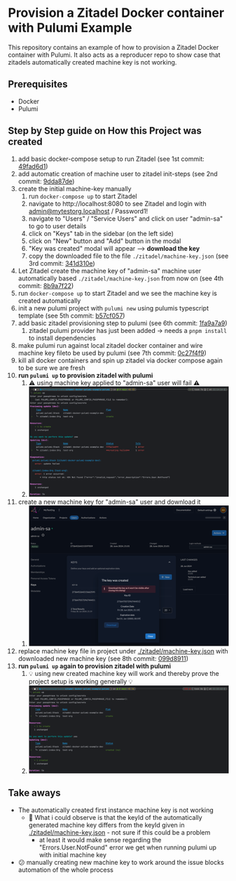 # Provision a Zitadel Docker container with Pulumi Example

This repository contains an example of how to provision a Zitadel Docker container with Pulumi.
It also acts as a reproducer repo to show case that zitadels automatically created machine key is not working.

## Prerequisites

- Docker
- Pulumi

## Step by Step guide on How this Project was created 

1. add basic docker-compose setup to run Zitadel (see 1st commit: [49fad6d1](https://github.com/christian-draeger/zitadel-docker-pulumi-example/commit/49fad6d1a2903c738249b5ff9260e3f5c2fe861c))
1. add automatic creation of machine user to zitadel init-steps (see 2nd commit: [9dda87de](https://github.com/christian-draeger/zitadel-docker-pulumi-example/commit/9dda87de3699ad5719b45eef3ad2ac91d1a8cfde))
1. create the initial machine-key manually
   1. run `docker-compose up` to start Zitadel
   1. navigate to http://localhost:8080 to see Zitadel and login with admin@mytestorg.localhost / Password1!
   1. navigate to "Users" / "Service Users" and click on user "admin-sa" to go to user details
   1. click on "Keys" tab in the sidebar (on the left side)
   1. click on "New" button and "Add" button in the modal
   1. "Key was created" modal will appear --> **download the key**
   1. copy the downloaded file to the file `./zitadel/machine-key.json` (see 3rd commit: [341d310e](https://github.com/christian-draeger/zitadel-docker-pulumi-example/commit/341d310eb64f46f35167ce662a4df2d95d453ec1))
1. Let Zitadel create the machine key of "admin-sa" machine user automatically based `./zitadel/machine-key.json` from now on (see 4th commit: [8b9a7f22](https://github.com/christian-draeger/zitadel-docker-pulumi-example/commit/8b9a7f227d37d52ea4d58cd8b7561a41092aefe0))
1. run `docker-compose up` to start Zitadel and we see the machine key is created automatically
1. init a new pulumi project with `pulumi new` using pulumis typescript template (see 5th commit: [b57cf057](https://github.com/christian-draeger/zitadel-docker-pulumi-example/commit/b57cf057431b3c2ba09ef10b2635116e0cd7e9b6))
1. add basic zitadel provisioning step to pulumi (see 6th commit: [1fa9a7a9](https://github.com/christian-draeger/zitadel-docker-pulumi-example/commit/1fa9a7a9ff2dcee84fabae5c61530af52a0a454e))
   1. zitadel pulumi provider has just been added -> needs a `pnpm install` to install dependencies
1. make pulumi run against local zitadel docker container and wire machine key fileto be used by pulumi (see 7th commit: [0c27f4f9](https://github.com/christian-draeger/zitadel-docker-pulumi-example/commit/0c27f4f973a50b4e26eb082a0dea5fe4d322d11e))
1. kill all docker containers and spin up zitadel via docker compose again to be sure we are fresh
1. **run `pulumi up` to provision zitadel with pulumi**
   1. ⚠️ using machine key applied to "admin-sa" user will fail ⚠️
   1. ![pulumi_up-with-machine-key.png](assets/pulumi_up-with-machine-key.png)
1. create a new machine key for "admin-sa" user and download it
   1. ![zitadel-manually-create-new-machine-key.png](assets/zitadel-manually-create-new-machine-key.png)
1. replace machine key file in project under [./zitadel/machine-key.json](./zitadel/machine-key.json) with downloaded new machine key (see 8th commit: [099d8911](https://github.com/christian-draeger/zitadel-docker-pulumi-example/commit/099d89116462a1b6e0898889d0845a89a04f34f7))
1. **run `pulumi up` again to provision zitadel with pulumi** 
   1. 💡 using new created machine key will work and thereby prove the project setup is working generally 💡
   1. ![pulumi_up-with-new-machine-key.png](assets/pulumi_up-with-new-machine-key.png)

   
## Take aways
* The automatically created first instance machine key is not working
   * 🚨 What i could observe is that the keyId of the automatically generated machine key differs from the keyId given in [./zitadel/machine-key.json](./zitadel/machine-key.json) - not sure if this could be a problem
      * at least it would make sense regarding the "Errors.User.NotFound" error we get when running pulumi up with initial machine key
* 😕 manually creating new machine key to work around the issue blocks automation of the whole process
